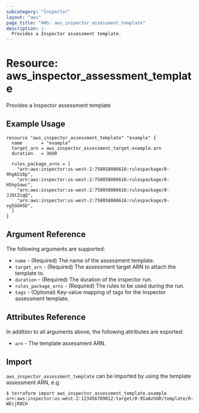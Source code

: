 ```yaml
---
subcategory: "Inspector"
layout: "aws"
page_title: "AWS: aws_inspector_assessment_template"
description: |-
  Provides a Inspector assessment template.
---
```


# Resource: aws_inspector_assessment_template

Provides a Inspector assessment template

## Example Usage

```hcl
resource "aws_inspector_assessment_template" "example" {
  name       = "example"
  target_arn = aws_inspector_assessment_target.example.arn
  duration   = 3600

  rules_package_arns = [
    "arn:aws:inspector:us-west-2:758058086616:rulespackage/0-9hgA516p",
    "arn:aws:inspector:us-west-2:758058086616:rulespackage/0-H5hpSawc",
    "arn:aws:inspector:us-west-2:758058086616:rulespackage/0-JJOtZiqQ",
    "arn:aws:inspector:us-west-2:758058086616:rulespackage/0-vg5GGHSD",
  ]
}
```

## Argument Reference

The following arguments are supported:

* `name` - (Required) The name of the assessment template.
* `target_arn` - (Required) The assessment target ARN to attach the template to.
* `duration` - (Required) The duration of the inspector run.
* `rules_package_arns` - (Required) The rules to be used during the run.
* `tags` - (Optional) Key-value mapping of tags for the Inspector assessment template.

## Attributes Reference

In addition to all arguments above, the following attributes are exported:

* `arn` - The template assessment ARN.

## Import

`aws_inspector_assessment_template` can be imported by using the template assessment ARN, e.g.

```
$ terraform import aws_inspector_assessment_template.example arn:aws:inspector:us-west-2:123456789012:target/0-9IaAzhGR/template/0-WEcjR8CH
```
